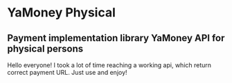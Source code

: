 # YaMoney Physical

## Payment implementation library YaMoney API for physical persons

Hello everyone! I took a lot of time reaching a working api, which return correct payment URL. Just use and enjoy!
